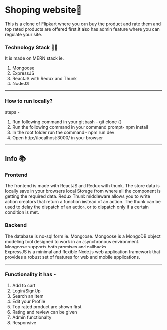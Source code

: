 # Shoping website🛒
This is a clone of Flipkart where you can buy the product and rate them and top rated products are offered first.It also has admin feature where you can 
regulate your site.
<br/>
### Technology Stack 👩‍💻
It is made on MERN stack ie.
1. Mongoose
2. ExpressJS
3. ReactJS with Redux and Thunk
4. NodeJS

<hr/>
 
 ### How to run locally?
 steps - 
 1. Run following command in your git bash -
 git clone {}
 2. Run the following command in your command prompt-
 npm install
 3. In the root folder run the command - 
 npm run dev
 4. Open http://localhost:3000/ in your browser
 
 <hr/>
  
  ## Info 📚
  
 ### Frontend
 The frontend is made with ReactJS and Redux with thunk. The store data is locally save in your browsers local Storage from where all the component is getting the required data.
 Redux Thunk middleware allows you to write action creators that return a function instead of an action. 
 The thunk can be used to delay the dispatch of an action, or to dispatch only if a certain condition is met. 
 
 ### Backend
 The database is no-sql form ie. Mongoose. Mongoose is a MongoDB object modeling tool designed to work in an asynchronous environment.
 Mongoose supports both promises and callbacks.
 <br/>
 ExpressJS is a minimal and flexible Node.js web application framework that provides a robust set of features for web and mobile applications.
 
 <hr/>

 ### Functionality it has - 
 1. Add to cart 
 2. Login/SignUp
 3. Search an Item
 4. Edit your Profile
 5. Top rated product are shown first
 6. Rating and review can be given
 7. Admin functionalty
 8. Responsive 
 
 
 
 
